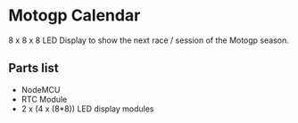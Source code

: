 # Motogp Calendar  

8 x 8 x 8 LED Display to show the next race / session of the Motogp season.  

## Parts list  
* NodeMCU  
* RTC Module  
* 2 x (4 x (8*8)) LED display modules  

